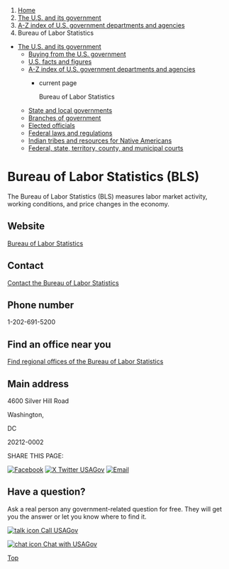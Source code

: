 1. [Home](/)
2. [The U.S. and its government](/about-the-us)
3. [A-Z index of U.S. government departments and agencies](/agency-index)
4. Bureau of Labor Statistics

* [The U.S. and its government](/about-the-us)
  + [Buying from the U.S. government](/buy-from-government)
  + [U.S. facts and figures](/facts-figures)
  + [A-Z index of U.S. government departments and agencies](/agency-index)
    - current page

      Bureau of Labor Statistics
  + [State and local governments](/state-local-governments)
  + [Branches of government](/branches-of-government)
  + [Elected officials](/elected-officials)
  + [Federal laws and regulations](/laws-and-regulations)
  + [Indian tribes and resources for Native Americans](/tribes)
  + [Federal, state, territory, county, and municipal courts](/courts)

Bureau of Labor Statistics
(BLS)
================================

The Bureau of Labor Statistics (BLS) measures labor market activity, working conditions, and price changes in the economy.

Website
-------

[Bureau of Labor Statistics](https://stats.bls.gov/)

Contact
-------

[Contact the Bureau of Labor Statistics](https://stats.bls.gov/bls/contact.htm)

Phone number
------------

1-202-691-5200

Find an office near you
-----------------------

[Find regional offices of the Bureau of Labor Statistics](https://www.bls.gov/bls/regnhome.htm)

Main address
------------

4600 Silver Hill Road
  

Washington,

DC

20212-0002

SHARE THIS PAGE:

[![Facebook](/themes/custom/usagov/images/social-media-icons/Facebook_Icon.svg)](https://www.facebook.com/sharer/sharer.php?u=https://www.usa.gov/agencies/bureau-of-labor-statistics&v=3)
[![X Twitter USAGov](/themes/custom/usagov/images/social-media-icons/X_Twitter_Icon.svg?version=2)](https://twitter.com/intent/tweet?source=webclient&text=https://www.usa.gov/agencies/bureau-of-labor-statistics)
[![Email](/themes/custom/usagov/images/social-media-icons/Email_Icon.svg?version=2)](mailto:?subject=https://www.usa.gov/agencies/bureau-of-labor-statistics)

Have a question?
----------------

Ask a real person any government-related question for free. They will get you the answer or let you know where to find it.

[![talk icon](/themes/custom/usagov/images/ICONS_talk.png)
Call USAGov](/phone)

[![chat icon](/themes/custom/usagov/images/ICONS_chat.png)
Chat with USAGov](/chat)

[Top](#main-content)